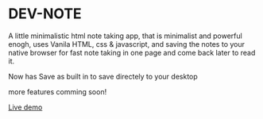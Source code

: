 # DEV-NOTE

A little minimalistic html note taking app, that is minimalist and powerful enogh, uses Vanila HTML, css & javascript, and saving the notes to your native browser for fast note taking in one page and come back later to read it.

Now has Save as built in to save directely to your desktop

more features comming soon!

[Live demo](https://imagineeeinc.github.io/DEV-NOTE/src/index.html)
